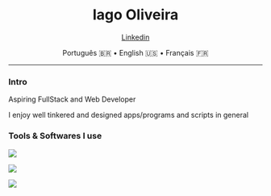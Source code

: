 <div style="text-align: center;">

# Iago Oliveira
[Linkedin](https://https://www.linkedin.com/in/iago-oliveira-785552259/)

Português 🇧🇷 • English 🇺🇸 • Français 🇫🇷

</div>

---

### Intro
Aspiring FullStack and Web Developer

I enjoy well tinkered and designed apps/programs and scripts in general

### Tools & Softwares I use

![](https://skillicons.dev/icons?i=js,html,css,sass,tailwind,figma)

![](https://skillicons.dev/icons?i=python)

![](https://skillicons.dev/icons?i=linux,windows,macos)

